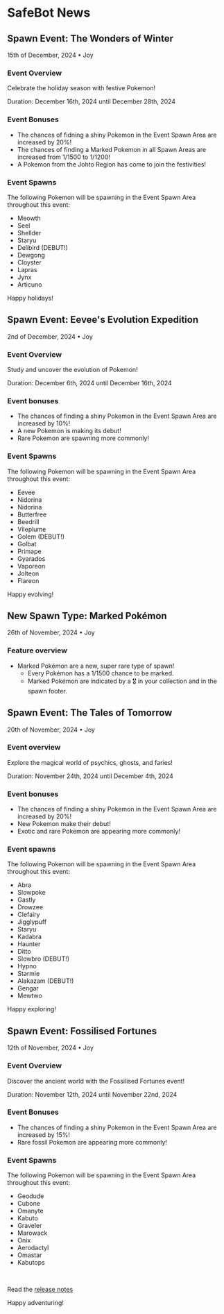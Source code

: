 <link href="style.css" rel="stylesheet">
<link rel="shortcut icon" type="image/x-icon" href="../favicon.ico">
<title>SafeBot | News</title>

# SafeBot News

## Spawn Event: The Wonders of Winter
15th of December, 2024 • Joy

### Event Overview 
Celebrate the holiday season with festive Pokemon!

Duration: December 16th, 2024 until December 28th, 2024

### Event Bonuses
- The chances of fidning a shiny Pokemon in the Event Spawn Area are increased by 20%!
- The chances of finding a Marked Pokemon in all Spawn Areas are increased from 1/1500 to 1/1200!
- A Pokemon from the Johto Region has come to join the festivities!

### Event Spawns
The following Pokemon will be spawning in the Event Spawn Area throughout this event:
- Meowth
- Seel
- Shellder
- Staryu
- Delibird (DEBUT!)
- Dewgong
- Cloyster
- Lapras
- Jynx
- Articuno

Happy holidays!

## Spawn Event: Eevee's Evolution Expedition
2nd of December, 2024 • Joy

### Event Overview
Study and uncover the evolution of Pokemon!

Duration: December 6th, 2024 until December 16th, 2024

### Event bonuses
- The chances of finding a shiny Pokemon in the Event Spawn Area are increased by 10%!
- A new Pokemon is making its debut!
- Rare Pokemon are spawning more commonly!

### Event Spawns
The following Pokemon will be spawning in the Event Spawn Area throughout this event:
- Eevee
- Nidorina
- Nidorina
- Butterfree
- Beedrill
- Vileplume
- Golem (DEBUT!)
- Golbat
- Primape
- Gyarados
- Vaporeon
- Jolteon
- Flareon

Happy evolving!

## New Spawn Type: Marked Pokémon
26th of November, 2024 • Joy

### Feature overview
- Marked Pokémon are a new, super rare type of spawn!
    - Every Pokémon has a 1/1500 chance to be marked.
    - Marked Pokémon are indicated by a 🎖️ in your collection and in the spawn footer.
    

## Spawn Event: The Tales of Tomorrow
20th of November, 2024 • Joy

### Event overview
Explore the magical world of psychics, ghosts, and faries!

Duration: November 24th, 2024 until December 4th, 2024

### Event bonuses
- The chances of finding a shiny Pokemon in the Event Spawn Area are increased by 20%!
- New Pokemon make their debut!
- Exotic and rare Pokemon are appearing more commonly!

### Event spawns
The following Pokemon will be spawning in the Event Spawn Area throughout this event:
- Abra
- Slowpoke
- Gastly
- Drowzee
- Clefairy
- Jigglypuff
- Staryu
- Kadabra
- Haunter
- Ditto
- Slowbro (DEBUT!)
- Hypno
- Starmie
- Alakazam (DEBUT!)
- Gengar
- Mewtwo

Happy exploring!


## Spawn Event: Fossilised Fortunes
12th of November, 2024 • Joy

### Event Overview
Discover the ancient world with the Fossilised Fortunes event!

Duration: November 12th, 2024 until November 22nd, 2024

### Event Bonuses
- The chances of finding a shiny Pokemon in the Event Spawn Area are increased by 15%!
- Rare fossil Pokemon are appearing more commonly!

### Event Spawns
The following Pokemon will be spawning in the Event Spawn Area throughout this event:
- Geodude
- Cubone
- Omanyte
- Kabuto
- Graveler
- Marowack
- Onix
- Aerodactyl
- Omastar
- Kabutops

<br>

Read the [release notes](https://hi-joy-nz.github.io/SafeBot/Updates#safebot-version-101-release-notes) 

Happy adventuring!
